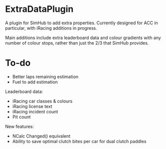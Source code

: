 # ExtraDataPlugin
A plugin for SimHub to add extra properties. Currently designed for ACC in particular, with iRacing additions in progress.

Main additions include extra leaderboard data and colour gradients with any number of colour stops, rather than just the 2/3 that SimHub provides. 

# To-do
- Better laps remaining estimation
- Fuel to add estimation

Leaderboard data:
- iRacing car classes & colours
- iRacing license text
- iRacing incident count
- Pit count

New features:
- NCalc Changed() equivalent
- Ability to save optimal clutch bites per car for dual clutch paddles
